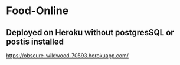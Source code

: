 # Food-Online

## Deployed on Heroku without postgresSQL or postis installed

https://obscure-wildwood-70593.herokuapp.com/
